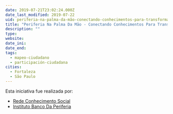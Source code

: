 ```yaml
---
date: 2019-07-21T23:02:24.000Z
date_last_modified: 2019-07-22
uid: periferia-na-palma-da-mão-conectando-conhecimentos-para-transformar
title: "Periferia Na Palma Da Mão - Conectando Conhecimentos Para Transformar"
description: ""
type: 
website: 
date_ini: 
date_end: 
tags:
  - mapeo-ciudadano
  - participación-ciudadana
cities: 
  - Fortaleza
  - São Paulo
---
```


Esta iniciativa fue realizada por:

- [Rede Conhecimento Social](/organizaciones/rede-conhecimento-social)
- [Instituto  Banco Da Periferia](/organizaciones/instituto-banco-da-periferia)
